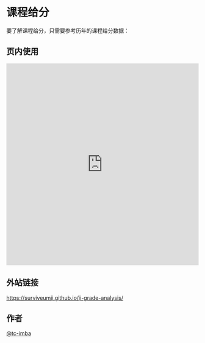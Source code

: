 # 课程给分

要了解课程给分，只需要参考历年的课程给分数据：

## 页内使用

<iframe src="https://surviveumji.github.io/ji-grade-analysis/" width="100%" height="530px" frameborder="0" scrolling="yes"> </iframe>

## 外站链接

<https://surviveumji.github.io/ji-grade-analysis/>

## 作者

[@tc-imba](https://github.com/tc-imba)
